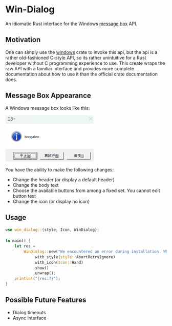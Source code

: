 # Win-Dialog

An idiomatic Rust interface for the Windows [message box](https://learn.microsoft.com/en-us/windows/win32/api/winuser/nf-winuser-messageboxa) API.

## Motivation

One can simply use the [windows](https://crates.io/crates/windows) crate to invoke this api, but the api is a rather old-fashioned C-style API, so its rather unintuitive for a Rust developer without C programming experience to use. This create wraps the raw API with a familiar interface and provides more complete documentation about how to use it than the official crate documentation does.

## Message Box Appearance

A Windows message box looks like this:

![example message box](./img/image.png "Example Message Box")

You have the ability to make the following changes:

- Change the header (or display a default header)
- Change the body text
- Choose the available buttons from among a fixed set. You cannot edit button text
- Change the icon (or display no icon)

## Usage

```rust
use win_dialog::{style, Icon, WinDialog};

fn main() {
    let res =
        WinDialog::new("We encountered an error during installation. What would you like to do?")
            .with_style(style::AbortRetryIgnore)
            .with_icon(Icon::Hand)
            .show()
            .unwrap();
    println!("{res:?}");
}
```

## Possible Future Features

- Dialog timeouts
- Async interface
